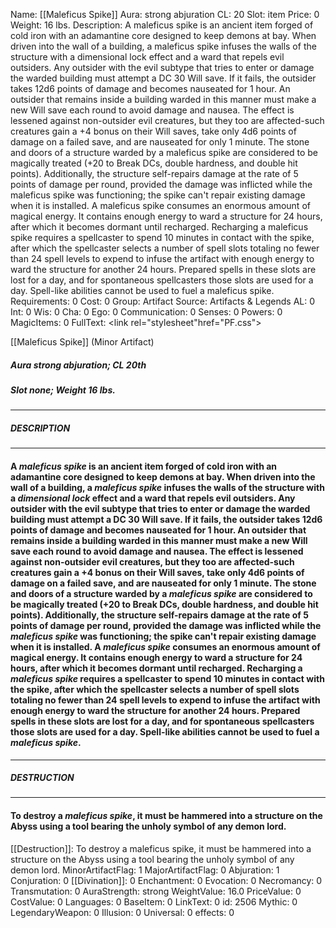 Name: [[Maleficus Spike]]
Aura: strong abjuration
CL: 20
Slot: item
Price: 0
Weight: 16 lbs.
Description: A maleficus spike is an ancient item forged of cold iron with an adamantine core designed to keep demons at bay. When driven into the wall of a building, a maleficus spike infuses the walls of the structure with a dimensional lock effect and a ward that repels evil outsiders. Any outsider with the evil subtype that tries to enter or damage the warded building must attempt a DC 30 Will save. If it fails, the outsider takes 12d6 points of damage and becomes nauseated for 1 hour. An outsider that remains inside a building warded in this manner must make a new Will save each round to avoid damage and nausea. The effect is lessened against non-outsider evil creatures, but they too are affected-such creatures gain a +4 bonus on their Will saves, take only 4d6 points of damage on a failed save, and are nauseated for only 1 minute. The stone and doors of a structure warded by a maleficus spike are considered to be magically treated (+20 to Break DCs, double hardness, and double hit points). Additionally, the structure self-repairs damage at the rate of 5 points of damage per round, provided the damage was inflicted while the maleficus spike was functioning; the spike can't repair existing damage when it is installed. A maleficus spike consumes an enormous amount of magical energy. It contains enough energy to ward a structure for 24 hours, after which it becomes dormant until recharged. Recharging a maleficus spike requires a spellcaster to spend 10 minutes in contact with the spike, after which the spellcaster selects a number of spell slots totaling no fewer than 24 spell levels to expend to infuse the artifact with enough energy to ward the structure for another 24 hours. Prepared spells in these slots are lost for a day, and for spontaneous spellcasters those slots are used for a day. Spell-like abilities cannot be used to fuel a maleficus spike.
Requirements: 0
Cost: 0
Group: Artifact
Source: Artifacts & Legends
AL: 0
Int: 0
Wis: 0
Cha: 0
Ego: 0
Communication: 0
Senses: 0
Powers: 0
MagicItems: 0
FullText: <link rel="stylesheet"href="PF.css"><div class="heading"><p class="alignleft">[[Maleficus Spike]] (Minor Artifact)</p><div style="clear: both;"></div></div><div><h5><b>Aura </b>strong abjuration; <b>CL </b>20th</h5><h5><b>Slot </b>none; <b>Weight </b>16 lbs.</h5></div><hr/><div><h5><b>DESCRIPTION</b></h5></div><hr/><div><h4><p>A <i>maleficus spike</i> is an ancient item forged of cold iron with an adamantine core designed to keep demons at bay. When driven into the wall of a building, a <i>maleficus spike</i> infuses the walls of the structure with a <i>dimensional lock</i> effect and a ward that repels evil outsiders. Any outsider with the evil subtype that tries to enter or damage the warded building must attempt a DC 30 Will save. If it fails, the outsider takes 12d6 points of damage and becomes nauseated for 1 hour. An outsider that remains inside a building warded in this manner must make a new Will save each round to avoid damage and nausea. The effect is lessened against non-outsider evil creatures, but they too are affected-such creatures gain a +4 bonus on their Will saves, take only 4d6 points of damage on a failed save, and are nauseated for only 1 minute. The stone and doors of a structure warded by a <i>maleficus spike</i> are considered to be magically treated (+20 to Break DCs, double hardness, and double hit points). Additionally, the structure self-repairs damage at the rate of 5 points of damage per round, provided the damage was inflicted while the <i>maleficus spike</i> was functioning; the spike can't repair existing damage when it is installed. A <i>maleficus spike</i> consumes an enormous amount of magical energy. It contains enough energy to ward a structure for 24 hours, after which it becomes dormant until recharged. Recharging a <i>maleficus spike</i> requires a spellcaster to spend 10 minutes in contact with the spike, after which the spellcaster selects a number of spell slots totaling no fewer than 24 spell levels to expend to infuse the artifact with enough energy to ward the structure for another 24 hours. Prepared spells in these slots are lost for a day, and for spontaneous spellcasters those slots are used for a day. Spell-like abilities cannot be used to fuel a <i>maleficus spike</i>.</p></h4></div><hr/><div><h5><b>DESTRUCTION</b></h5></div><hr/><div><h4><p>To destroy a <i>maleficus spike</i>, it must be hammered into a structure on the Abyss using a tool bearing the unholy symbol of any demon lord.</p></h4></div>
[[Destruction]]: To destroy a maleficus spike, it must be hammered into a structure on the Abyss using a tool bearing the unholy symbol of any demon lord.
MinorArtifactFlag: 1
MajorArtifactFlag: 0
Abjuration: 1
Conjuration: 0
[[Divination]]: 0
Enchantment: 0
Evocation: 0
Necromancy: 0
Transmutation: 0
AuraStrength: strong
WeightValue: 16.0
PriceValue: 0
CostValue: 0
Languages: 0
BaseItem: 0
LinkText: 0
id: 2506
Mythic: 0
LegendaryWeapon: 0
Illusion: 0
Universal: 0
effects: 0
